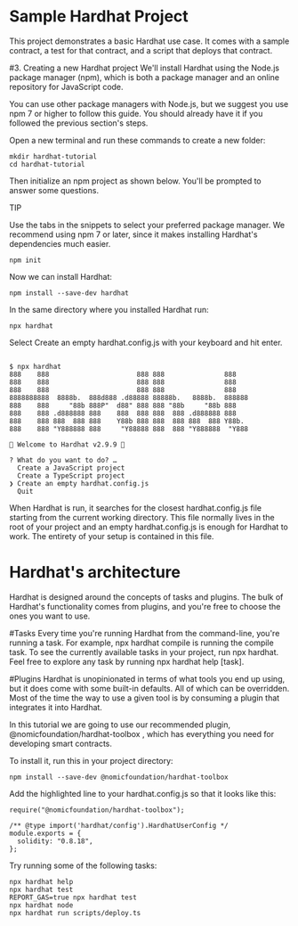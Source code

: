 # Sample Hardhat Project

This project demonstrates a basic Hardhat use case. It comes with a sample contract, a test for that contract, and a script that deploys that contract.

#3. Creating a new Hardhat project
We'll install Hardhat using the Node.js package manager (npm), which is both a package manager and an online repository for JavaScript code.

You can use other package managers with Node.js, but we suggest you use npm 7 or higher to follow this guide. You should already have it if you followed the previous section's steps.

Open a new terminal and run these commands to create a new folder:
```shell
mkdir hardhat-tutorial
cd hardhat-tutorial
```
Then initialize an npm project as shown below. You'll be prompted to answer some questions.

TIP

Use the tabs in the snippets to select your preferred package manager. We recommend using npm 7 or later, since it makes installing Hardhat's dependencies much easier.

```shell
npm init
```
Now we can install Hardhat:
```shell
npm install --save-dev hardhat
```
In the same directory where you installed Hardhat run:
```shell
npx hardhat
```
Select Create an empty hardhat.config.js with your keyboard and hit enter.
```shell

$ npx hardhat
888    888                      888 888               888
888    888                      888 888               888
888    888                      888 888               888
8888888888  8888b.  888d888 .d88888 88888b.   8888b.  888888
888    888     "88b 888P"  d88" 888 888 "88b     "88b 888
888    888 .d888888 888    888  888 888  888 .d888888 888
888    888 888  888 888    Y88b 888 888  888 888  888 Y88b.
888    888 "Y888888 888     "Y88888 888  888 "Y888888  "Y888

👷 Welcome to Hardhat v2.9.9 👷‍

? What do you want to do? …
  Create a JavaScript project
  Create a TypeScript project
❯ Create an empty hardhat.config.js
  Quit
```
When Hardhat is run, it searches for the closest hardhat.config.js file starting from the current working directory. This file normally lives in the root of your project and an empty hardhat.config.js is enough for Hardhat to work. The entirety of your setup is contained in this file.

# Hardhat's architecture
Hardhat is designed around the concepts of tasks and plugins. The bulk of Hardhat's functionality comes from plugins, and you're free to choose the ones you want to use.

#Tasks
Every time you're running Hardhat from the command-line, you're running a task. For example, npx hardhat compile is running the compile task. To see the currently available tasks in your project, run npx hardhat. Feel free to explore any task by running npx hardhat help [task].

#Plugins
Hardhat is unopinionated in terms of what tools you end up using, but it does come with some built-in defaults. All of which can be overridden. Most of the time the way to use a given tool is by consuming a plugin that integrates it into Hardhat.

In this tutorial we are going to use our recommended plugin, 
@nomicfoundation/hardhat-toolbox
, which has everything you need for developing smart contracts.

To install it, run this in your project directory:
```shell
npm install --save-dev @nomicfoundation/hardhat-toolbox
```
Add the highlighted line to your hardhat.config.js so that it looks like this:
```shell
require("@nomicfoundation/hardhat-toolbox");

/** @type import('hardhat/config').HardhatUserConfig */
module.exports = {
  solidity: "0.8.18",
};
```


Try running some of the following tasks:

```shell
npx hardhat help
npx hardhat test
REPORT_GAS=true npx hardhat test
npx hardhat node
npx hardhat run scripts/deploy.ts
```
